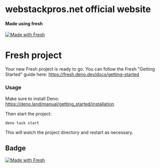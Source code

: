 # webstackpros.net official website

#### Made using fresh

[![Made with Fresh](https://fresh.deno.dev/fresh-badge-dark.svg)](https://fresh.deno.dev)

# Fresh project

Your new Fresh project is ready to go. You can follow the Fresh "Getting
Started" guide here: <https://fresh.deno.dev/docs/getting-started>

### Usage

Make sure to install Deno: <https://deno.land/manual/getting_started/installation>

Then start the project:

```
deno task start
```

This will watch the project directory and restart as necessary.

## Badge

[![Made with Fresh](https://fresh.deno.dev/fresh-badge.svg)](https://fresh.deno.dev)
